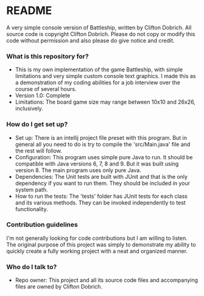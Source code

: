 # README #

A very simple console version of Battleship, written by Clifton Dobrich. All source code is copyright Clifton Dobrich. Please do not copy or modify this code without permission and also please do give notice and credit.

### What is this repository for? ###

* This is my own implementation of the game Battleship, with simple limitations and very simple custom console text graphics. I made this as a demonstration of my coding abilities for a job interview over the course of several hours.
* Version 1.0: Complete
* Limitations: The board game size may range between 10x10 and 26x26, inclusively.

### How do I get set up? ###

* Set up: There is an intellij project file preset with this program. But in general all you need to do is try to compile the 'src/Main.java' file and the rest will follow.
* Configuration: This program uses simple pure Java to run. It should be compatible with Java versions 6, 7, 8 and 9. But it was built using version 8. The main program uses only pure Java.
* Dependencies: The Unit tests are built with JUnit and that is the only dependency if you want to run them. They should be included in your system path.
* How to run the tests: The 'tests' folder has JUnit tests for each class and its various methods. They can be invoked independently to test functionality.

### Contribution guidelines ###

I'm not generally looking for code contributions but I am willing to listen. The original purpose of this project was simply to demonstrate my ability to quickly create a fully working project with a neat and organized manner.

### Who do I talk to? ###

* Repo owner: This project and all its source code files and accompanying files are owned by Clifton Dobrich. 
